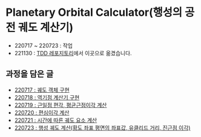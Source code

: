 # Planetary Orbital Calculator(행성의 공전 궤도 계산기)
- 220717 ~ 220723 : 작업
- 221130 : [TDD 레포지토리](https://github.com/currenjin/TDD)에서 이곳으로 옮겼습니다.

## 과정을 담은 글
- [220717 : 궤도 객체 구현](https://currenjin.github.io/wiki/test/#220717currenjinplanetaryorbitalcalculatororbit)
- [220718 : 역기점 계산기 구현](https://currenjin.github.io/wiki/test/#220718currenjinplanetaryorbitalcalculatorjulianclock)
- [220719 : 근일점 편각, 평균근점이각 계산](https://currenjin.github.io/wiki/test/#220719currenjinplanetaryorbitalcalculatorargumentofperiapsisandeccentricityanomalycalculator)
- [220720 : 편심이각 계산](https://currenjin.github.io/wiki/test/#220720currenjinplanetaryorbitalcalculatoreccentricityanomalycalculator)
- [220721 : 시간에 따른 궤도 요소 계산](https://currenjin.github.io/wiki/test/#220721currenjinplanetaryorbitalcalculatorcurrentorbitcalculator)
- [220723 : 행성 궤도 계산(황도 좌표 평면의 좌표값, 유클리드 거리, 진근점 이각)](https://currenjin.github.io/wiki/test/#220723currenjinplanetaryorbitalcalculatorplanetarypositioncalculator)
